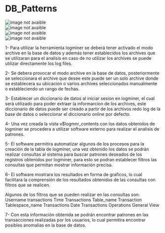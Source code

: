 # DB_Patterns
<image src="presentation.jpg" alt="image not avaible"><br>
 <image src="presentation2.jpg" alt="image not avaible"><br>
  <image src="presentation3.jpg" alt="image not avaible"><br>
   <image src="presentation4.jpg" alt="image not avaible"><br>
<p>
1- Para utilizar la herramienta logminer se deberá tener activado el modo archive en la base de datos y además tener establecidos
los archives que se utilizaran para el analisis en caso de no utilizar los archives se puede utilizar directamente los log files.

2- Se debera provocar el modo archive en la base de datos,
 posteriormente se seleccionara el archive que desee este puede ser un solo archive donde se establecera su ubicacion o varios 
archives seleccionados manualmente o estableciendo un rango de fechas.

3- Establecer un diccionario de datos al iniciar sesion en logminer, el cual será utilizado para poder extraer 
la informarcion de los archives, este diccionario de datos puede ser creado a partir de los archivos redo log de la base de 
datos o seleccionar el diccionario online por defecto.

4- Una vez creada la vista v$logmnr_contents con los datos obtenidos de logminer se procedera a utilizar
software externo para realizar el analisis de patrones.

5- El software permitira automatizar algunos de los procesos para la creación de la tabla de logminer, una vez obtenido los datos 
se podrán realizar consultas al sistema para buscar patrones deseados de los registros obtenidos por logminer, para esto se podran establecer filtros las consultas que permitan mostrar información precisa.

6- El software mostrara los resultados en forma de graficos, lo cual facilitara la comprensión de los resultados 
obtenidos de las consultas con filtros que se realicen.

Algunos de los filtros que se pueden realizar en las consultas son:
Username transactions
Time Transactions
Table_name Transaction 
Tablespace_name Transactions
Date Transactions
Operations 
General View

7- Con esta información obtenida se podrán encontrar patrones en las transacciones realizadas por los usuarios, lo cual permitira encontrar posibles anomalias en la base de datos.
</p>
